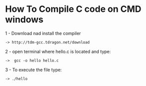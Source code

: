 # How To Compile C code on CMD windows

1 - Download nad install the compiler

    -> http://tdm-gcc.tdragon.net/download
    
2 - open terminal where hello.c is located and type:

    ->  gcc -o hello hello.c

3 - To execute the file type:

    -> ./hello
